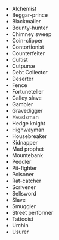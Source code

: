 * Alchemist
* Beggar-prince
* Blackmailer
* Bounty-hunter
* Chimney sweep
* Coin-clipper
* Contortionist
* Counterfeiter
* Cultist
* Cutpurse
* Debt Collector
* Deserter
* Fence
* Fortuneteller
* Galley slave
* Gambler
* Gravedigger
* Headsman
* Hedge knight
* Highwayman
* Housebreaker
* Kidnapper
* Mad prophet
* Mountebank
* Peddler
* Pit-fighter
* Poisoner
* Rat-catcher
* Scrivener
* Sellsword
* Slave
* Smuggler
* Street performer
* Tattooist
* Urchin
* Usurer